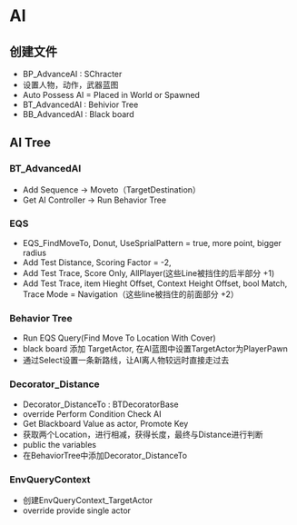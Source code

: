 # AI
## 创建文件
+ BP_AdvanceAI : SChracter
+ 设置人物，动作，武器蓝图
+ Auto Possess AI = Placed in World or Spawned
+ BT_AdvancedAI : Behivior Tree
+ BB_AdvancedAI : Black board
## AI Tree
### BT_AdvancedAI
+ Add Sequence -> Moveto（TargetDestination）
+ Get AI Controller -> Run Behavior Tree
### EQS
+  EQS_FindMoveTo, Donut, UseSprialPattern = true, more point, bigger radius
+  Add Test Distance, Scoring Factor = -2,
+  Add Test Trace, Score Only, AllPlayer(这些Line被挡住的后半部分 +1)
+  Add Test Trace, item Hieght Offset, Context Height Offset, bool Match, Trace Mode = Navigation（这些line被挡住的前面部分 +2）
### Behavior Tree
+ Run EQS Query(Find Move To Location With Cover)
+ black board 添加 TargetActor, 在AI蓝图中设置TargetActor为PlayerPawn
+ 通过Select设置一条新路线，让AI离人物较远时直接走过去
### Decorator_Distance
+ Decorator_DistanceTo : BTDecoratorBase
+ override Perform Condition Check AI
+ Get Blackboard Value as actor, Promote Key
+ 获取两个Location，进行相减，获得长度，最终与Distance进行判断
+ public the variables
+ 在BehaviorTree中添加Decorator_DistanceTo
### EnvQueryContext
+ 创建EnvQueryContext_TargetActor
+ override provide single actor